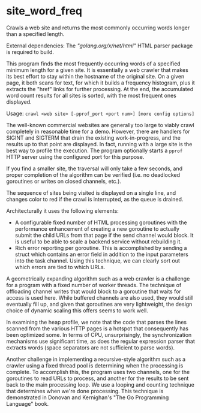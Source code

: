 # site_word_freq
Crawls a web site and returns the most commonly occurring words longer than a specified length.

External dependencies: The *"golang.org/x/net/html"* HTML parser package is required to build.

This program finds the most frequently occurring words of a
specified minimum length for a given site.  It is essentially a
web crawler that makes its best effort to stay within the hostname
of the original site.  On a given page, it both scans for text, for
which it builds a frequency histogram, plus it extracts the "href"
links for further processing.  At the end, the accumulated word count
results for all sites is sorted, with the most frequent ones displayed.

Usage: `crawl <web site> [-pprof_port <port num>] [more config options]`
 
The well-known commercial websites are generally too large to viably crawl
completely in reasonable time for a demo.  However, there are handlers
for SIGINT and SIGTERM that drain the existing work-in-progress, and the
results up to that point are displayed.  In fact, running with a large site
is the best way to profile the execution.  The program optionally starts a
`pprof` HTTP server using the configured port for this purpose.

If you find a smaller site, the traversal will only take a few seconds, and
proper completion of the algorithm can be verified (i.e. no deadlocked
goroutines or writes on closed channels, etc.).

The sequence of sites being visited is displayed on a single line, and
changes color to red if the crawl is interrupted, as the queue is drained.

Architecturally it uses the following elements:
- A configurable fixed number of HTML processing goroutines with
the performance enhancement of creating a new goroutine to actually
submit the child URLs from that page if the send channel would block.
It is useful to be able to scale a backend service without rebuilding it.
- Rich error reporting per goroutine.  This is accomplished by
sending a struct which contains an error field in addition to the
input parameters into the task channel.  Using this technique, we
can clearly sort out which errors are tied to which URLs.

A geometrically expanding algorithm such as a web crawler is a challenge
for a program with a fixed number of worker threads.  The technique
of offloading channel writes that would block to a goroutine that
waits for access is used here.  While buffered channels are also used,
they would still eventually fill up, and given that goroutines are very
lightweight, the design choice of dynamic scaling this offers seems to
work well.

In examining the heap profile, we note that the code that parses the
lines scanned from the various HTTP pages is a hotspot that consequently
has been optimized some.  In terms of CPU, unsurprisingly, the
synchronization mechanisms use significant time, as does the
regular expression parser that extracts words (space separators are
not sufficient to parse words).

Another challenge in implementing a recursive-style algorithm
such as a crawler using a fixed thread pool is determining when the
processing is complete.  To accomplish this, the program uses two
channels, one for the goroutines to read URLs to process, and another
for the results to be sent back to the main processing loop.  We use
a looping and counting technique that determines when we're done processing.
This technique is demonstrated in Donovan and Kernighan's "The Go Programming
Language" book.
